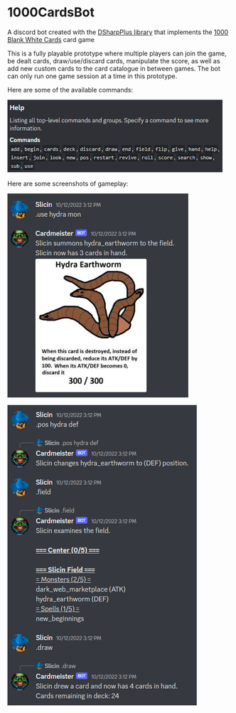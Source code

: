 # 1000CardsBot
A discord bot created with the [DSharpPlus library](https://github.com/DSharpPlus/DSharpPlus) that implements the [1000 Blank White Cards](https://en.wikipedia.org/wiki/1000_Blank_White_Cards) card game

This is a fully playable prototype where multiple players can join the game, be dealt cards, draw/use/discard cards, manipulate the score, as well as add new custom cards to the card catalogue in between games. The bot can only run one game session at a time in this prototype.

Here are some of the available commands:

![alt text](https://github.com/slicin/1000CardsBot/blob/master/screenshot0.png "Viewing the command help")

Here are some screenshots of gameplay:

![alt text](https://github.com/slicin/1000CardsBot/blob/master/screenshot1.png "Summoning a monster to the field")

![alt text](https://github.com/slicin/1000CardsBot/blob/master/screenshot2.png "Interacting with the field")
